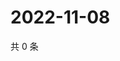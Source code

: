 # 2022-11-08

共 0 条

<!-- BEGIN WEIBO -->
<!-- 最后更新时间 Tue Nov 08 2022 18:19:33 GMT+0800 (China Standard Time) -->

<!-- END WEIBO -->

